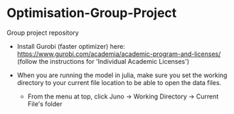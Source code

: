 # Optimisation-Group-Project
Group project repository


* Install Gurobi (faster optimizer) here: https://www.gurobi.com/academia/academic-program-and-licenses/ (follow the instructions for 'Individual Academic Licenses')

* When you are running the model in julia, make sure you set the working directory to your current file location to be able to open the data files. 
	* From the menu at top, click Juno -> Working Directory -> Current File's folder